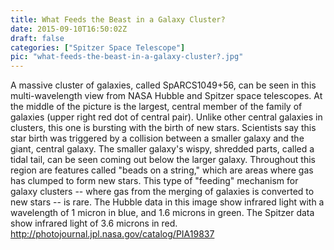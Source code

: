 ```yaml
---
title: What Feeds the Beast in a Galaxy Cluster?
date: 2015-09-10T16:50:02Z
draft: false
categories: ["Spitzer Space Telescope"]
pic: "what-feeds-the-beast-in-a-galaxy-cluster?.jpg"
---
```

A massive cluster of galaxies, called SpARCS1049+56, can be seen in this multi-wavelength view from NASA Hubble and Spitzer space telescopes.  At the middle of the picture is the largest, central member of the family of galaxies (upper right red dot of central pair). Unlike other central galaxies in clusters, this one is bursting with the birth of new stars.  Scientists say this star birth was triggered by a collision between a smaller galaxy and the giant, central galaxy. The smaller galaxy's wispy, shredded parts, called a tidal tail, can be seen coming out below the larger galaxy. Throughout this region are features called "beads on a string," which are areas where gas has clumped to form new stars.  This type of "feeding" mechanism for galaxy clusters -- where gas from the merging of galaxies is converted to new stars -- is rare.  The Hubble data in this image show infrared light with a wavelength of 1 micron in blue, and 1.6 microns in green. The Spitzer data show infrared light of 3.6 microns in red.   http://photojournal.jpl.nasa.gov/catalog/PIA19837